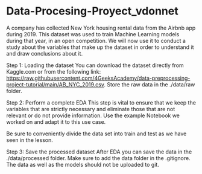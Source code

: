 # Data-Procesing-Proyect_vdonnet
A company has collected New York housing rental data from the Airbnb app during 2019. This dataset was used to train Machine Learning models during that year, in an open competition.  We will now use it to conduct a study about the variables that make up the dataset in order to understand it and draw conclusions about it.


Step 1: Loading the dataset
You can download the dataset directly from Kaggle.com or from the following link: https://raw.githubusercontent.com/4GeeksAcademy/data-preprocessing-project-tutorial/main/AB_NYC_2019.csv. Store the raw data in the ./data/raw folder.

Step 2: Perform a complete EDA
This step is vital to ensure that we keep the variables that are strictly necessary and eliminate those that are not relevant or do not provide information. Use the example Notebook we worked on and adapt it to this use case.

Be sure to conveniently divide the data set into train and test as we have seen in the lesson.

Step 3: Save the processed dataset
After EDA you can save the data in the ./data/processed folder. Make sure to add the data folder in the .gitignore. The data as well as the models should not be uploaded to git.
